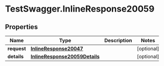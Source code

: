 # TestSwagger.InlineResponse20059

## Properties

Name | Type | Description | Notes
------------ | ------------- | ------------- | -------------
**request** | [**InlineResponse20047**](InlineResponse20047.md) |  | [optional] 
**details** | [**InlineResponse20059Details**](InlineResponse20059Details.md) |  | [optional] 


